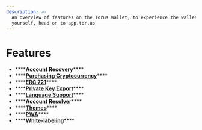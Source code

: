 ```yaml
---
description: >-
  An overview of features on the Torus Wallet, to experience the wallet for
  yourself, head on to app.tor.us
---
```


# Features

* \*\*\*\*[**Account Recovery**](accountrecovery.md)\*\*\*\*
* \*\*\*\*[**Purchasing Cryptocurrency**](purchasecryptocurrency.md)\*\*\*\*
* \*\*\*\*[**ERC 721**](erc721.md)\*\*\*\*
* \*\*\*\*[**Private Key Export**](exportprivatekey.md)\*\*\*\*
* \*\*\*\*[**Language Support**](language.md)\*\*\*\*
* \*\*\*\*[**Account Resolver**](nameresolver.md)\*\*\*\*
* \*\*\*\*[**Themes**](themes.md)\*\*\*\*
* \*\*\*\*[**PWA**](pwa.md)\*\*\*\*
* \*\*\*\*[**White-labeling**](whitelabeling.md)\*\*\*\*

